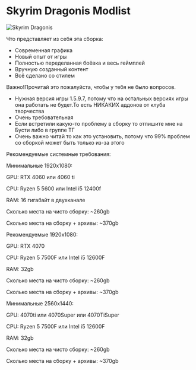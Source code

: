# Skyrim Dragonis Modlist
![Skyrim Dragonis](https://github.com/user-attachments/assets/91a75ea5-3fba-410c-958d-6fcc8ee5ca24)

Что представляет из себя эта сборка:
- Современная графика
- Новый опыт от игры
- Полностью переделанная боёвка и весь геймплей
- Вручную созданный контент
- Всё сделано со стилем

Важно!Прочитай это пожалуйста, чтобы у тебя не было вопросов.
- Нужная версия игры 1.5.9.7, потому что на остальных версиях игры она работать не будет.То есть НИКАКИХ аддонов от клуба творчества
- Очень требовательная
- Если встретили какую-то проблему в сборку то отпишите мне на Бусти либо в группе ТГ
- Очень важно читай то как это установить, потому что 99% проблем со сборкой может быть только из-за этого


Рекомендуемые системные требования:

Минимальные 1920х1080:

  GPU: RTX 4060 или 4060 ti
  
  CPU: Ryzen 5 5600 или Intel i5 12400f
  
  RAM: 16 гигабайт в двухканале
  
  Сколько места на чисто сборку: ~260gb
  
  Сколько места на сборку + архивы: ~370gb

Рекомендуемые 1920х1080:

  GPU: RTX 4070
  
  CPU: Ryzen 5 7500F или Intel i5 12600F
  
  RAM: 32gb
  
  Сколько места на чисто сборку: ~260gb
  
  Сколько места на сборку + архивы: ~370gb

Минимальные 2560х1440:

  GPU: 4070ti или 4070Super или 4070TiSuper
  
  CPU: Ryzen 5 7500F или Intel i5 12600F
  
  RAM: 32gb
  
  Сколько места на чисто сборку: ~260gb
  
  Сколько места на сборку + архивы: ~370gb
